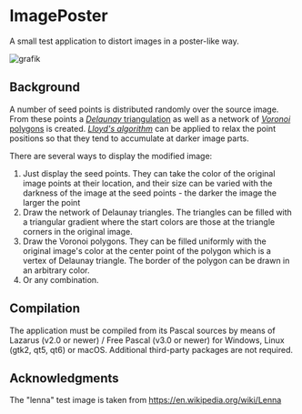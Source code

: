 # ImagePoster

A small test application to distort images in a poster-like way.

![grafik](https://github.com/user-attachments/assets/4cac117f-703f-4154-9ec0-0bc9894ea8a9)

## Background

A number of seed points is distributed randomly over the source image. 
From these points a [*Delaunay* triangulation](https://en.wikipedia.org/wiki/Delaunay_triangulation) as well as a network of [*Voronoi* polygons](https://en.wikipedia.org/wiki/Voronoi_diagram) is created. 
[*Lloyd's algorithm*](https://en.wikipedia.org/wiki/Lloyd%27s_algorithm) can be applied to relax the point positions so that they tend to accumulate at darker image parts.

There are several ways to display the modified image:
1. Just display the seed points. They can take the color of the original image points at their location,
   and their size can be varied with the darkness of the image at the seed points - the darker the image the larger the point
2. Draw the network of Delaunay triangles. The triangles can be filled with a triangular gradient where the start colors are those at the triangle corners in the original image.
3. Draw the Voronoi polygons. They can be filled uniformly with the original image's color at the center point of the polygon which is a vertex of Delaunay triangle.
   The border of the polygon can be drawn in an arbitrary color.
4. Or any combination.

## Compilation
The application must be compiled from its Pascal sources by means of Lazarus (v2.0 or newer) / Free Pascal (v3.0 or newer) for Windows, Linux (gtk2, qt5, qt6) or macOS.
Additional third-party packages are not required.

## Acknowledgments
The "lenna" test image is taken from https://en.wikipedia.org/wiki/Lenna
